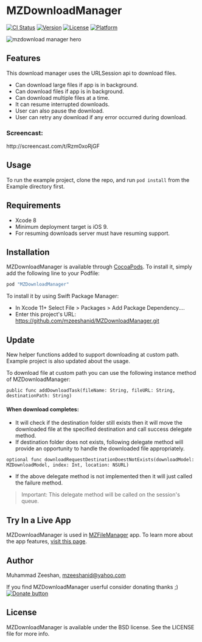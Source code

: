 # MZDownloadManager

[![CI Status](http://img.shields.io/travis/mzeeshanid/MZDownloadManager.svg?style=flat)](https://travis-ci.org/mzeeshanid/MZDownloadManager)
[![Version](https://img.shields.io/cocoapods/v/MZDownloadManager.svg?style=flat)](http://cocoapods.org/pods/MZDownloadManager)
[![License](https://img.shields.io/cocoapods/l/MZDownloadManager.svg?style=flat)](http://cocoapods.org/pods/MZDownloadManager)
[![Platform](https://img.shields.io/cocoapods/p/MZDownloadManager.svg?style=flat)](http://cocoapods.org/pods/MZDownloadManager)

![mzdownload manager hero](https://cloud.githubusercontent.com/assets/2767152/18860606/655c21ea-8498-11e6-9bf9-05b5405d119a.jpg)

## Features

This download manager uses the URLSession api to download files.
+ Can download large files if app is in background.
+ Can download files if app is in background.
+ Can download multiple files at a time.
+ It can resume interrupted downloads.
+ User can also pause the download.
+ User can retry any download if any error occurred during download.

<h3>Screencast:</h3>
http://screencast.com/t/Rzm0xoRjGF

## Usage

To run the example project, clone the repo, and run `pod install` from the Example directory first.

## Requirements

+ Xcode 8
+ Minimum deployment target is iOS 9.
+ For resuming downloads server must have resuming support.

## Installation

MZDownloadManager is available through [CocoaPods](http://cocoapods.org). To install
it, simply add the following line to your Podfile:

```ruby
pod "MZDownloadManager"
```

To install it by using Swift Package Manager:
+ In Xcode 11+ Select File > Packages > Add Package Dependency....
+ Enter this project's URL: https://github.com/mzeeshanid/MZDownloadManager.git

## Update

New helper functions added to support downloading at custom path. Example project is also updated about the usage.

To download file at custom path you can use the following instance method of MZDownloadManager:
    
```public func addDownloadTask(fileName: String, fileURL: String, destinationPath: String)```
      
#### When download completes:
    
* It will check if the destination folder still exists then it will move the downloaded file at the specified destination and call success delegate method.
* If destination folder does not exists, following delegate method will provide an opportunity to handle the downloaded file appropriately.

```optional func downloadRequestDestinationDoestNotExists(downloadModel: MZDownloadModel, index: Int, location: NSURL)```

* If the above delegate method is not implemented then it will just called the failure method.

> Important: This delegate method will be called on the session's queue.

## Try In a Live App
MZDownloadManager is used in [MZFileManager](https://apps.apple.com/us/app/mzfilemanager/id1436458918) app. To learn more about the app features, [visit this page](https://www.mzeeshan.me/mzfilemanage).

## Author

Muhammad Zeeshan, mzeeshanid@yahoo.com

If you find MZDownloadManager userful consider donating thanks ;)</br>
[![Donate button](https://www.paypalobjects.com/en_US/DE/i/btn/btn_donateCC_LG.gif)](https://www.paypal.com/cgi-bin/webscr?cmd=_s-xclick&hosted_button_id=BMKTVHYK6PUUG)

## License

MZDownloadManager is available under the BSD license. See the LICENSE file for more info.
